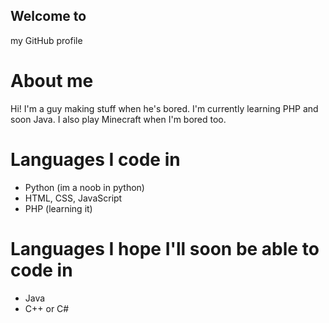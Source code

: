 ## Welcome to
my GitHub profile  

# About me
Hi! I'm a guy making stuff when he's bored. I'm currently learning PHP and soon Java. I also play Minecraft when I'm bored too.

# Languages I code in
- Python (im a noob in python)
- HTML, CSS, JavaScript
- PHP (learning it)

# Languages I hope I'll soon be able to code in
- Java
- C++ or C#

<!--
**honklol/honklol** is a ✨ _special_ ✨ repository because its `README.md` (this file) appears on your GitHub profile.

Here are some ideas to get you started:

- 🔭 I’m currently working on ...
- 🌱 I’m currently learning ...
- 👯 I’m looking to collaborate on ...
- 🤔 I’m looking for help with ...
- 💬 Ask me about ...
- 📫 How to reach me: ...
- 😄 Pronouns: ...
- ⚡ Fun fact: ...
-->
